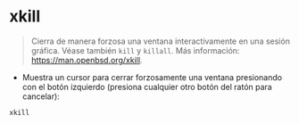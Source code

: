 # xkill

> Cierra de manera forzosa una ventana interactivamente en una sesión gráfica.
> Véase también `kill` y `killall`.
> Más información: <https://man.openbsd.org/xkill>.

- Muestra un cursor para cerrar forzosamente una ventana presionando con el botón izquierdo (presiona cualquier otro botón del ratón para cancelar):

`xkill`
